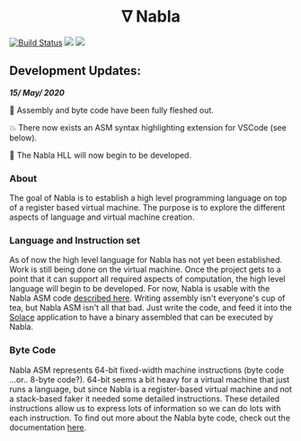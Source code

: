 
<center> <h1> <b> ∇ Nabla </b> </h1> </center>

[![Build Status](https://travis-ci.com/NablaVM/nabla.svg?branch=master)](https://travis-ci.com/NablaVM/nabla)
![](https://img.shields.io/badge/License-MIT-blueviolet)
![](https://img.shields.io/badge/Built%20with-C%2B%2B-red)

## Development Updates: 

***15/ May/ 2020***

:rocket: Assembly and byte code have been fully fleshed out. 

:boom: There now exists an ASM syntax highlighting extension for VSCode (see below).

:space_invader: The Nabla HLL will now begin to be developed. 

### About 

The goal of Nabla is to establish a high level programming language on top of a register based virtual machine. The purpose is to explore the different aspects of language and virtual machine creation. 

### Language and Instruction set

As of now the high level language for Nabla has not yet been established. Work is still being done on the virtual machine. Once the project gets to a point that it can support all required aspects of computation, the high level language will begin to be developed. 
For now, Nabla is usable with the Nabla ASM code [described here](https://github.com/NablaVM/nabla/wiki/Nabla-ASM). Writing assembly isn't everyone's cup of tea, but Nabla ASM isn't all that bad. Just write the code, and feed it into the [Solace](https://github.com/NablaVM/solace) application to have a binary assembled that can be executed by Nabla.

### Byte Code

Nabla ASM represents 64-bit fixed-width machine instructions (byte code ...or.. 8-byte code?). 64-bit seems a bit heavy for a virtual machine that just runs a language, but since Nabla is a register-based virtual machine and not a stack-based faker it needed some detailed instructions. These detailed instructions allow us to express lots of information so we can do lots with each instruction.
To find out more about the Nabla byte code, check out the documentation [here](https://github.com/NablaVM/nabla/wiki/Nabla-Byte-Code). 


